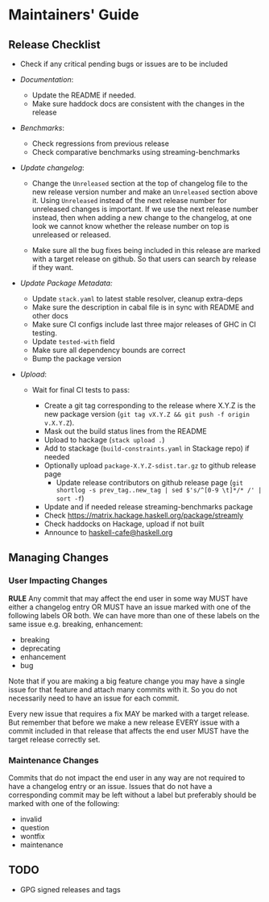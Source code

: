 # Maintainers' Guide

## Release Checklist

* Check if any critical pending bugs or issues are to be included
* _Documentation_:

    * Update the README if needed.
    * Make sure haddock docs are consistent with the changes in the release

* _Benchmarks_:

    * Check regressions from previous release
    * Check comparative benchmarks using streaming-benchmarks

* _Update changelog_:

    * Change the `Unreleased` section at the top of changelog file to the new
      release version number and make an `Unreleased` section above it. Using
      `Unreleased` instead of the next release number for unreleased changes is
      important. If we use the next release number instead, then when adding a
      new change to the changelog, at one look we cannot know whether the
      release number on top is unreleased or released.

    * Make sure all the bug fixes being included in this release are marked
      with a target release on github. So that users can search by release if
      they want.

* _Update Package Metadata:_

    * Update `stack.yaml` to latest stable resolver, cleanup extra-deps
    * Make sure the description in cabal file is in sync with README and other docs
    * Make sure CI configs include last three major releases of GHC in CI testing.
    * Update `tested-with` field
    * Make sure all dependency bounds are correct
    * Bump the package version

* _Upload_:

    * Wait for final CI tests to pass:

        * Create a git tag corresponding to the release where X.Y.Z is the new
          package version (`git tag vX.Y.Z && git push -f origin v.X.Y.Z`).
        * Mask out the build status lines from the README
        * Upload to hackage (`stack upload .`)
        * Add to stackage (`build-constraints.yaml` in Stackage repo) if needed
        * Optionally upload `package-X.Y.Z-sdist.tar.gz` to github release page
            * Update release contributors on github release page
              (`git shortlog -s prev_tag..new_tag | sed $'s/^[0-9 \t]*/* /' | sort -f`)
        * Update and if needed release streaming-benchmarks package
        * Check https://matrix.hackage.haskell.org/package/streamly
        * Check haddocks on Hackage, upload if not built
        * Announce to haskell-cafe@haskell.org

## Managing Changes

### User Impacting Changes

__RULE__ Any commit that may affect the end user in some way MUST have either a
changelog entry OR MUST have an issue marked with one of the following labels
OR both.  We can have more than one of these labels on the same issue e.g.
breaking, enhancement:

* breaking
* deprecating
* enhancement
* bug

Note that if you are making a big feature change you may have a single issue
for that feature and attach many commits with it. So you do not necessarily
need to have an issue for each commit.

Every new issue that requires a fix MAY be marked with a target release. But
remember that before we make a new release EVERY issue with a commit included
in that release that affects the end user MUST have the target release
correctly set.

### Maintenance Changes

Commits that do not impact the end user in any way are not required to have a
changelog entry or an issue.  Issues that do not have a corresponding commit
may be left without a label but preferably should be marked with one of the
following:

* invalid
* question
* wontfix
* maintenance

## TODO

* GPG signed releases and tags
